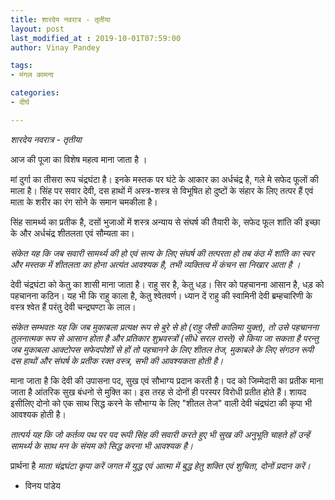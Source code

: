 ```yaml
---
title: शारदेय नवरात्र - तृतीया
layout: post
last_modified_at : 2019-10-01T07:59:00
author: Vinay Pandey

tags:
- मंगल कामना

categories:
- दीर्घ

---
```


*शारदेय नवरात्र - तृतीया*

आज की पूजा का विशेष महत्व माना जाता है ।

मां दुर्गा का तीसरा रूप चंद्रघंटा है। इनके मस्तक पर घंटे के आकार का अर्धचंद्र है, गले मे सफेद फूलों की माला है। सिंह पर सवार देवी, दस हाथों में अस्त्र-शस्त्र से विभूषित हो दुष्‍टों के संहार के लिए तत्पर हैं एवं माता के शरीर का रंग सोने के समान चमकीला है। 

सिंह सामर्थ्य का प्रतीक है, दसों भुजाओं में शस्त्र अन्याय से संघर्ष की तैयारी के, सफेद फूल शांति की इच्छा के और अर्धचंद्र शीतलता एवं सौम्यता का। 

*संकेत यह कि जब सवारी सामर्थ्य की हो एवं सत्य के लिए संघर्ष की तत्परता हो तब कंठ में शांति का स्वर और मस्तक में शीतलता का होना अत्यंत आवश्यक है, तभी व्यक्तित्व में कंचन सा निखार आता है ।*

देवी चंद्रघंटा को केतु का शासी माना जाता है। राहु सर है, केतु धड़। सिर को पहचानना आसान है, धड़ को पहचानना कठिन। यह भी कि राहु काला है, केतु श्वेतवर्ण। ध्यान दें राहु की स्वामिनी देवी ब्रम्हचारिणी के वस्त्र श्वेत हैं परंतु देवी चन्द्रघण्टा के लाल।  

*संकेत सम्भवतः यह कि जब मुकाबला प्रत्यक्ष रूप से बुरे से हो (राहु जैसी कालिमा युक्त), तो उसे पहचानना तुलनात्मक रूप से आसान होता है और प्रतिकार शुभ्रवस्त्रों (सीधे सरल रास्ते) से किया जा सकता है परन्तु जब मुकाबला आक्टोपस सफेदपोशों से हों तो पहचानने के लिए शीतल तेज, मुकाबले के लिए संगठन रूपी दस हाथों और संघर्ष के प्रतीक रक्त वस्त्र, सभी की आवश्यकता होती है।*

माना जाता है कि देवी की उपासना पद, सुख एवं सौभाग्य प्रदान करती है। पद को जिम्मेदारी का प्रतीक माना जाता है आंतरिक सुख बंधनो से मुक्ति का। इस तरह से दोनों ही परस्पर विरोधी प्रतीत होते हैं। शायद इसीलिए दोनो को एक साथ सिद्ध करने के सौभाग्य के लिए "शीतल तेज" वाली देवी चंद्रघंटा की कृपा भी आवश्यक होती है।

 *तात्पर्य यह कि जो कर्तव्य पथ पर पद रूपी सिंह की सवारी करते हुए भी सुख की अनुभूति चाहते हों उन्हें सामर्थ्य के साथ मन के संयम को सिद्ध करना भी आवश्यक है।*

प्रार्थना है
*माता चंद्रघंटा कृपा करें*
*जगत में युद्ध एवं आत्मा में बुद्ध हेतु शक्ति एवं शुचिता, दोनों प्रदान करें।*

- विनय पांडेय
